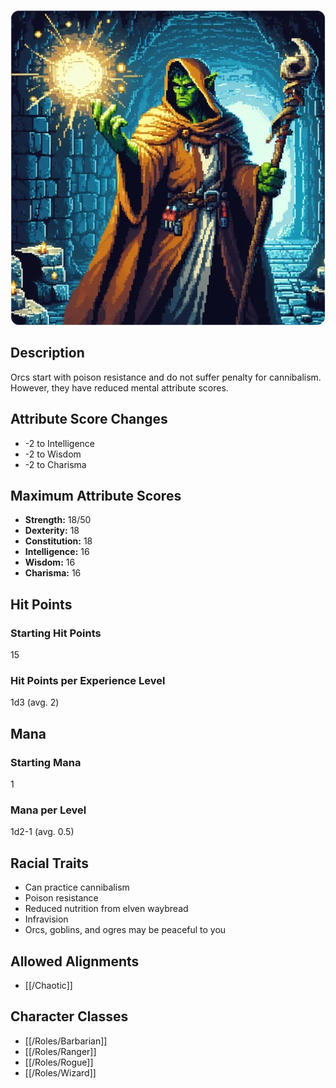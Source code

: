 ![Orc](/uploads/Races/Orc/orc.webp)

## Description

Orcs start with poison resistance and do not suffer penalty for cannibalism. However, they have reduced mental attribute scores.

## Attribute Score Changes

- -2 to Intelligence
- -2 to Wisdom
- -2 to Charisma

## Maximum Attribute Scores

- **Strength:** 18/50
- **Dexterity:** 18
- **Constitution:** 18
- **Intelligence:** 16
- **Wisdom:** 16
- **Charisma:** 16

## Hit Points

### Starting Hit Points

15

### Hit Points per Experience Level

1d3 (avg. 2)

## Mana

### Starting Mana

1

### Mana per Level

1d2-1 (avg. 0.5)

## Racial Traits

- Can practice cannibalism
- Poison resistance
- Reduced nutrition from elven waybread
- Infravision
- Orcs, goblins, and ogres may be peaceful to you

## Allowed Alignments

- [[/Chaotic]]

## Character Classes

- [[/Roles/Barbarian]]
- [[/Roles/Ranger]]
- [[/Roles/Rogue]]
- [[/Roles/Wizard]]